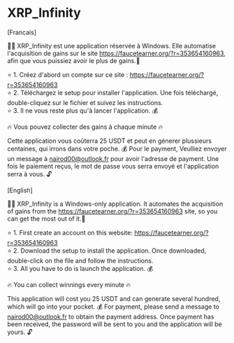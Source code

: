 # XRP_Infinity

[Francais]

🧙‍♂️ XRP_Infinity est une application réservée à Windows. Elle automatise l'acquisition de gains sur le site https://faucetearner.org/?r=353654160963, afin que vous puissiez avoir le plus de gains.🤑  

⭐ 1. Créez d'abord un compte sur ce site : https://faucetearner.org/?r=353654160963   
⭐ 2. Téléchargez le setup pour installer l'application. Une fois téléchargé, double-cliquez sur le fichier et suivez les instructions.  
⭐ 3. Il ne vous reste plus qu'à lancer l'application. 💰  
  
🔥 Vous pouvez collecter des gains à chaque minute 🔥  
  
Cette application vous coûterra 25 USDT et peut en génerer plussieurs centaines, qui irrons dans votre poche. 💰 
Pour le payment, Veulliez envoyer un message à nairod00@outlook.fr pour avoir l'adresse de payment.
Une fois le paiement reçus, le mot de passe vous serra envoyé et l'application serra à vous. 🔓  
  



[English]

🧙‍♂️ XRP_Infinity is a Windows-only application. It automates the acquisition of gains from the https://faucetearner.org/?r=353654160963 site, so you can get the most out of it.🤑  

⭐ 1. First create an account on this website: https://faucetearner.org/?r=353654160963  
⭐ 2. Download the setup to install the application. Once downloaded, double-click on the file and follow the instructions.  
⭐ 3. All you have to do is launch the application. 💰  
  
🔥 You can collect winnings every minute 🔥  
  
This application will cost you 25 USDT and can generate several hundred, which will go into your pocket. 💰 
For payment, please send a message to nairod00@outlook.fr to obtain the payment address.
Once payment has been received, the password will be sent to you and the application will be yours. 🔓  
  

